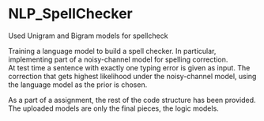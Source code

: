 # NLP_SpellChecker
Used Unigram and Bigram models for spellcheck

Training a language model to build a spell checker. 
In particular, implementing part of a noisy-channel model for spelling correction.  
At test time a sentence with exactly one typing error is given as input.
The correction that gets highest likelihood under the noisy-channel model, using the language model as the prior is chosen.

As a part of a assignment, the rest of the code structure has been provided. The uploaded models are only the final pieces, the logic models.
